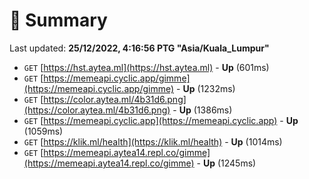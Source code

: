 # 📖 Summary
Last updated: **25/12/2022, 4:16:56 PTG "Asia/Kuala_Lumpur"**

- `GET` [https://hst.aytea.ml](https://hst.aytea.ml) - **Up** (601ms)
- `GET` [https://memeapi.cyclic.app/gimme](https://memeapi.cyclic.app/gimme) - **Up** (1232ms)
- `GET` [https://color.aytea.ml/4b31d6.png](https://color.aytea.ml/4b31d6.png) - **Up** (1386ms)
- `GET` [https://memeapi.cyclic.app](https://memeapi.cyclic.app) - **Up** (1059ms)
- `GET` [https://klik.ml/health](https://klik.ml/health) - **Up** (1014ms)
- `GET` [https://memeapi.aytea14.repl.co/gimme](https://memeapi.aytea14.repl.co/gimme) - **Up** (1245ms)
